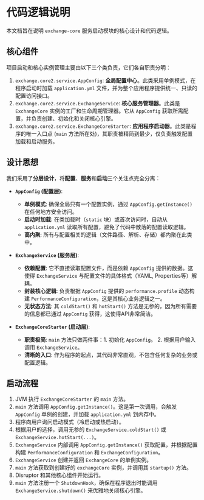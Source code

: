 # 代码逻辑说明

本文档旨在说明 `exchange-core` 服务启动模块的核心设计和代码逻辑。

## 核心组件

项目启动和核心实例管理主要由以下三个类负责，它们各自职责分明：

1.  `exchange.core2.service.AppConfig`: **全局配置中心**。此类采用单例模式，在程序启动时加载 `application.yml` 文件，并为整个应用程序提供统一、只读的配置访问接口。
2.  `exchange.core2.service.ExchangeService`: **核心服务管理器**。此类是 `ExchangeCore` 实例的工厂和生命周期管理器。它从 `AppConfig` 获取所需配置，并负责创建、初始化和关闭核心引擎。
3.  `exchange.core2.service.ExchangeCoreStarter`: **应用程序启动器**。此类是程序的唯一入口点 (`main` 方法所在处)，其职责被精简到最少，仅负责触发配置加载和启动服务。

## 设计思想

我们采用了**分层设计**，将**配置**、**服务**和**启动**三个关注点完全分离：

*   **`AppConfig` (配置层)**:
    *   **单例模式**: 确保全局只有一个配置实例，通过 `AppConfig.getInstance()` 在任何地方安全访问。
    *   **启动时加载**: 在类加载时（`static` 块）或首次访问时，自动从 `application.yml` 读取所有配置，避免了代码中散落的配置读取逻辑。
    *   **高内聚**: 所有与配置相关的逻辑（文件路径、解析、存储）都内聚在此类中。

*   **`ExchangeService` (服务层)**:
    *   **依赖配置**: 它不直接读取配置文件，而是依赖 `AppConfig` 提供的数据。这使得 `ExchangeService` 与配置文件的具体格式（YAML, Properties等）解耦。
    *   **封装核心逻辑**: 负责根据 `AppConfig` 提供的 `performance.profile` 动态构建 `PerformanceConfiguration`，这是其核心业务逻辑之一。
    *   **无状态方法**: 其 `coldStart()` 和 `hotStart()` 方法是无参的，因为所有需要的信息都已通过 `AppConfig` 获得，这使得API非常简洁。

*   **`ExchangeCoreStarter` (启动层)**:
    *   **职责极简**: `main` 方法只做两件事：1. 初始化 `AppConfig`。 2. 根据用户输入调用 `ExchangeService`。
    *   **清晰的入口**: 作为程序的起点，其代码非常直观，不包含任何复杂的业务或配置逻辑。

## 启动流程

1.  JVM 执行 `ExchangeCoreStarter` 的 `main` 方法。
2.  `main` 方法调用 `AppConfig.getInstance()`。这是第一次调用，会触发 `AppConfig` 单例的创建，并加载 `application.yml` 到内存中。
3.  程序向用户询问启动模式（冷启动或热启动）。
4.  根据用户的选择，调用无参的 `ExchangeService.coldStart()` 或 `ExchangeService.hotStart(...)`。
5.  `ExchangeService` 内部调用 `AppConfig.getInstance()` 获取配置，并根据配置构建 `PerformanceConfiguration` 和 `ExchangeConfiguration`。
6.  `ExchangeService` 创建并返回 `ExchangeCore` 的单例实例。
7.  `main` 方法获取到创建好的 `exchangeCore` 实例，并调用其 `startup()` 方法。
8.  Disruptor 和其他核心组件开始运行。
9.  `main` 方法注册一个 `ShutdownHook`，确保在程序退出时能调用 `ExchangeService.shutdown()` 来优雅地关闭核心引擎。
